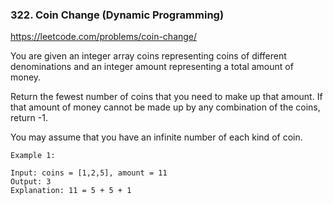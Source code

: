 ### 322. Coin Change (Dynamic Programming)

https://leetcode.com/problems/coin-change/

You are given an integer array coins representing coins of different denominations and an integer amount representing a total amount of money.

Return the fewest number of coins that you need to make up that amount. 
If that amount of money cannot be made up by any combination of the coins, return -1.

You may assume that you have an infinite number of each kind of coin.

```
Example 1:

Input: coins = [1,2,5], amount = 11
Output: 3
Explanation: 11 = 5 + 5 + 1
```
